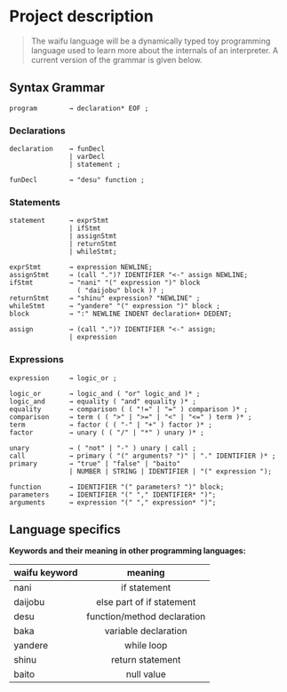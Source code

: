 # Project description

> The waifu language will be a dynamically typed toy programming language used to learn more about the internals of an interpreter.
> A current version of the grammar is given below.

## Syntax Grammar

```ebnf
program        → declaration* EOF ;
```

### Declarations

```ebnf
declaration    → funDecl
               | varDecl
               | statement ;

funDecl        → "desu" function ;
```

[comment]: <> (after varDecl and statements instead of NEWLINE tokens i should probably also allow EOF tokens aswell.)

### Statements

```ebnf
statement      → exprStmt
               | ifStmt
               | assignStmt
               | returnStmt
               | whileStmt;

exprStmt       → expression NEWLINE;
assignStmt     → (call ".")? IDENTIFIER "<-" assign NEWLINE;
ifStmt         → "nani" "(" expression ")" block
                 ( "daijobu" block )? ;
returnStmt     → "shinu" expression? "NEWLINE" ;
whileStmt      → "yandere" "(" expression ")" block ;
block          → ":" NEWLINE INDENT declaration+ DEDENT;

assign         → (call ".")? IDENTIFIER "<-" assign;
               | expression
```

### Expressions

```ebnf
expression     → logic_or ;

logic_or       → logic_and ( "or" logic_and )* ;
logic_and      → equality ( "and" equality )* ;
equality       → comparison ( ( "!=" | "=" ) comparison )* ;
comparison     → term ( ( ">" | ">=" | "<" | "<=" ) term )* ;
term           → factor ( ( "-" | "+" ) factor )* ;
factor         → unary ( ( "/" | "*" ) unary )* ;

unary          → ( "not" | "-" ) unary | call ;
call           → primary ( "(" arguments? ")" | "." IDENTIFIER )* ;
primary        → "true" | "false" | "baito"
               | NUMBER | STRING | IDENTIFIER | "(" expression ");

function       → IDENTIFIER "(" parameters? ")" block;
parameters     → IDENTIFIER "(" "," IDENTIFIER* ")";
arguments      → expression "(" "," expression* ")";
```

## Language specifics

**Keywords and their meaning in other programming languages:**

| waifu keyword |           meaning           |
| ------------- | :-------------------------: |
| nani          |        if statement         |
| daijobu       |  else part of if statement  |
| desu          | function/method declaration |
| baka          |    variable declaration     |
| yandere       |         while loop          |
| shinu         |      return statement       |
| baito         |         null value          |
